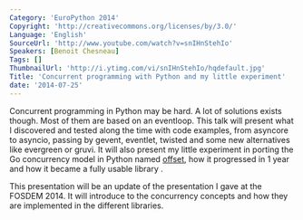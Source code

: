 ```yaml
---
Category: 'EuroPython 2014'
Copyright: 'http://creativecommons.org/licenses/by/3.0/'
Language: 'English'
SourceUrl: 'http://www.youtube.com/watch?v=snIHnStehIo'
Speakers: [Benoit Chesneau]
Tags: []
ThumbnailUrl: 'http://i.ytimg.com/vi/snIHnStehIo/hqdefault.jpg'
Title: 'Concurrent programming with Python and my little experiment'
date: '2014-07-25'
---
```

Concurrent programming in Python may be hard. A lot of solutions exists
though. Most of them are based on an eventloop. This talk will present
what I discovered and tested along the time with code examples, from
asyncore to asyncio, passing by gevent, eventlet, twisted and some new
alternatives like evergreen or gruvi. It will also present my little
experiment in porting the Go concurrency model in Python named [offset](http://github.com/benoitc/offset),
how it progressed in 1 year and how it became a fully usable library .

This presentation will be an update of the presentation I gave at the FOSDEM 2014. It will introduce to the concurrency concepts and how they are implemented in the different libraries. 
